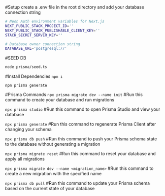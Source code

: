 #Setup
create a .env file in the root directory and add your database connection string
```bash
# Neon Auth environment variables for Next.js
NEXT_PUBLIC_STACK_PROJECT_ID=''
NEXT_PUBLIC_STACK_PUBLISHABLE_CLIENT_KEY=''
STACK_SECRET_SERVER_KEY=''

# Database owner connection string
DATABASE_URL='postgresql://'
```

#SEED DB
```bash
node prisma/seed.ts
```

#Install Dependencies
`npm i`

`npm prisma generate`

#Prisma Commands
`npx prisma migrate dev --name init` #Run this command to create your database and run migrations

`npx prisma studio` #Run this command to open Prisma Studio and view your database

`npx prisma generate` #Run this command to regenerate Prisma Client after changing your schema

`npx prisma db push` #Run this command to push your Prisma schema state to the database without generating a migration

`npx prisma migrate reset` #Run this command to reset your database and apply all migrations

`npx prisma migrate dev --name <migration_name>` #Run this command to create a new migration with the specified name

`npx prisma db pull` #Run this command to update your Prisma schema based on the current state of your database